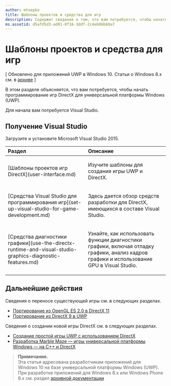 ```yaml
---
author: mtoepke
title: Шаблоны проектов и средства для игр
description: Содержит сведения о том, что вам потребуется, чтобы начать программирование игр DirectX для универсальной платформы Windows (UWP).
ms.assetid: d5afd5d3-ad01-0f16-3ddf-2c4eb86b68a7
---
```


# Шаблоны проектов и средства для игр


\[ Обновлено для приложений UWP в Windows 10. Статьи о Windows 8.x см. в [архиве](http://go.microsoft.com/fwlink/p/?linkid=619132) \]


В этом разделе объясняется, что вам потребуется, чтобы начать программирование игр DirectX для универсальной платформы Windows (UWP).

Для начала вам потребуется Visual Studio.

## Получение Visual Studio


Загрузите и установите Microsoft Visual Studio 2015.

<table>
<colgroup>
<col width="50%" />
<col width="50%" />
</colgroup>
<thead>
<tr class="header">
<th align="left">Раздел</th>
<th align="left">Описание</th>
</tr>
</thead>
<tbody>
<tr class="odd">
<td align="left"><p>[Шаблоны проектов игр DirectX](user-interface.md)</p></td>
<td align="left"><p>Изучите шаблоны для создания игры UWP и DirectX.</p></td>
</tr>
<tr class="even">
<td align="left"><p>[Средства Visual Studio для программирования игр](set-up-visual-studio-for-game-development.md)</p></td>
<td align="left"><p>Здесь дается обзор средств разработки для DirectX, имеющихся в составе Visual Studio.</p></td>
</tr>
<tr class="odd">
<td align="left"><p>[Средства диагностики графики](use-the-directx-runtime-and-visual-studio-graphics-diagnostic-features.md)</p></td>
<td align="left"><p>Узнайте, как использовать функции диагностики графики, включая отладку графики, анализ кадров графики и использование GPU в Visual Studio.</p></td>
</tr>
</tbody>
</table>

 

## Дальнейшие действия


Сведения о переносе существующей игры см. в следующих разделах.

-   [Портирование из OpenGL ES 2.0 в DirectX 11](port-from-opengl-es-2-0-to-directx-11-1.md)
-   [Портирование из DirectX 9 в UWP](porting-your-directx-9-game-to-windows-store.md)

Сведения о создании новой игры DirectX см. в следующих разделах.

-   [Создание простой игры UWP c использованием DirectX](tutorial--create-your-first-metro-style-directx-game.md)
-   [Разработка Marble Maze — игры универсальной платформы Windows — на C++ и DirectX](developing-marble-maze-a-windows-store-game-in-cpp-and-directx.md)

> **Примечание.**  
Эта статья адресована разработчикам приложений для Windows 10 на базе универсальной платформы Windows (UWP). При разработке приложений для Windows 8.x или Windows Phone 8.x см. раздел [архивной документации](http://go.microsoft.com/fwlink/p/?linkid=619132)

 

 

 






<!--HONumber=May16_HO2-->


